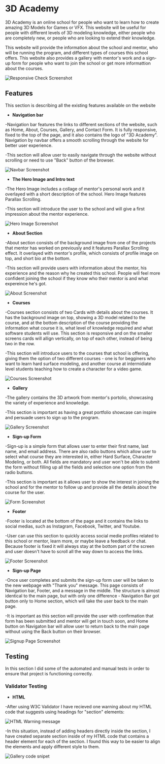 # 3D Academy

3D Academy is an online school for people who want to learn how to create amazing 3D Models for Games or VFX. This website will be useful for people with different levels of 3D modeling knowledge, either people who are completely new, or people who are looking to extend their knowledge. 

This website will provide the information about the school and mentor, who will be running the program, and different types of courses this school offers. This website also provides a gallery with mentor's work and a sign-up form for people who want to join the school or get more informattion about the courses.

![Responsive Check Screenshot](assets/images/website-responsivnes.JPG)

## Features

This section is describing all the existing features available on the website

* **Navigation bar**

-Navigation bar features the links to different sections of the website, such as Home, About, Courses, Gallery, and Contact Form. It is fully responsive, fixed to the top of the page, and it also contains the logo of "3D Academy". Navigation by navbar offers a smooth scrolling through the website for better user experience.

-This section will allow user to easily navigate through the website without scrolling or need to use "Back" button of the browser.

![Navbar Screenshot](assets/images/navbar-feature.JPG)

* **The Hero Image and Intro text**

-The Hero Image includes a collage of mentor's personal work and it overlayed with a short description of the school. Hero Image features Parallax Scrolling.

-This section will introduce the user to the school and will give a first impression about the mentor experience.

![Hero Image Screenshot](assets/images/hero-image-feature.JPG)

* **About Section**

-About section consists of the background image from one of the projects that mentor has worked on previously and it features Parallax Scrolling effect. It overlayed with mentor's profile, which consists of profile image on top, and short bio at the bottom.

-This section will provide users with information about the mentor, his experience and the reason why he created this school. People will feel more confident joining the school if they know who their mentor is and what expereince he's got.

![About Screenshot](assets/images/about-feature.JPG)

* **Courses**

-Courses section consists of two Cards with details about the courses. It has the background image on top, showing a 3D model related to the course, and at the bottom description of the course providing the information what course it is, what level of knowledge required and what software students will use. This section is responsive and on the smaller screens cards will allign vertically, on top of each other, instead of being two in the row.

-This section will introduce users to the courses that school is offering, giving them the option of two different courses - one is for begginers who want to learn hard surface modeling, and another course at intermidiate level students teaching how to create a character for a video game.

![Courses Screenshot](assets/images/courses-feature.JPG)

* **Gallery**

-The gallery contains the 3D artwork from mentor's portolio, showcasing the variety of experience and knowledge. 

-This section is important as having a great portfolio showcase can inspire and persuade users to sign up to the program.

![Gallery Screenshot](assets/images/gallery-feature.JPG)

* **Sign-up Form**

-Sign-up is a simple form that allows user to enter their first name, last name, and email address. There are also radio buttons which allow user to select what course they are interested in, either Hard Surface, Character Modeling, or both. All fields are mandatory and user won't be able to submit the form without filling up all the fields and selection one option from the radio buttons.

-This section is important as it allows user to show the interest in joining the school and for the mentor to follow up and provide all the details about the course for the user. 

![Form Screenshot](assets/images/signup-form-feature.JPG)

* **Footer**

-Footer is located at the bottom of the page and it contains the links to social medias, such as Instagram, Facebook, Twitter, and Youtube.

-User can use this section to quickly access social medie profiles related to this school or mentor, learn more, or maybe leave a feedback or chat. Because footer is fixed it will always stay at the bottom part of the screen and user doesn't have to scroll all the way down to access the links.

![Footer Screenshot](assets/images/footer-feature.JPG)

* **Sign-up Page**

-Once user completes and submits the sign-up form user will be taken to the new webpage with "Thank you" message. This page consists of Navigation bar, Footer, and a message in the middle. The structure is almost identical to the main page, but with only one difference - Navigation Bar got button only to Home section, which will take the user back to the main page.

-It is important as this section will provide the user with confirmation that form has been submitted and mentor will get in touch soon, and Home button on Navigaton bar will allow user to return back to the main page without using the Back button on their browser.

![Signup Page Screenshot](assets/images/signup-page.JPG)

## Testing

In this section I did some of the automated and manual tests in order to ensure that project is functioning correctly.

### Validator Testing

* **HTML**

-After using W3C Validator I have recieved one warning about my HTML code that suggests using headings for "section" elements:

![HTML Warning message](assets/images/w3c-validator.JPG)

-In this situation, instead of adding headers directly inside the section, I have created separate section inside of my HTML code that contains a header element for each of the section. I found this way to be easier to align the elements and apply different style to them.

![Gallery code snipet](assets/images/gallery-section-code.JPG)



